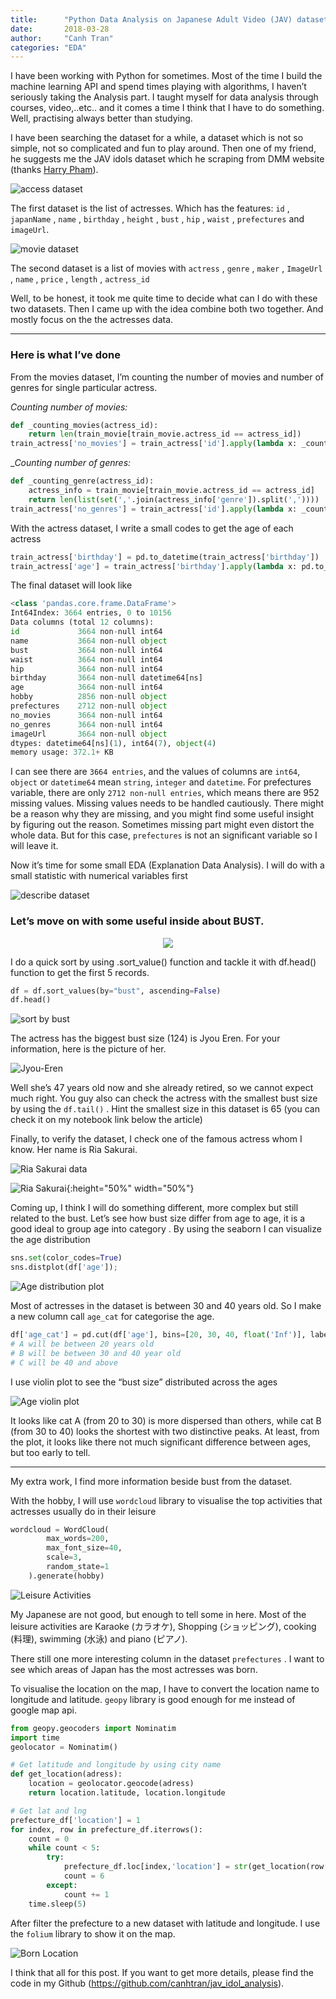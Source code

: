 ```yaml
---
title:      "Python Data Analysis on Japanese Adult Video (JAV) dataset"
date:       2018-03-28
author:     "Canh Tran"
categories: "EDA"
---
```


I have been working with Python for sometimes. Most of the time I build the machine learning API and spend times playing with algorithms, I haven’t seriously taking the Analysis part. I taught myself for data analysis through courses, video,..etc.. and it comes a time I think that I have to do something. Well, practising always better than studying.

I have been searching the dataset for a while, a dataset which is not so simple, not so complicated and fun to play around. Then one of my friend, he suggests me the JAV idols dataset which he scraping from DMM website (thanks [Harry Pham](https://toidicodedao.com/)).

![access dataset](/assets/posts/jav/actress_dataset.png)

The first dataset is the list of actresses. Which has the features: `id` , `japanName` , `name` , `birthday` , `height` , `bust` , `hip` , `waist` , `prefectures` and `imageUrl`.

![movie dataset](/assets/posts/jav/movie_dataset.png)

The second dataset is a list of movies with `actress` , `genre` , `maker` , `ImageUrl` , `name` , `price` , `length` , `actress_id`

Well, to be honest, it took me quite time to decide what can I do with these two datasets. Then I came up with the idea combine both two together. And mostly focus on the the actresses data.

------

### **Here is what I’ve done**

From the movies dataset, I’m counting the number of movies and number of genres for single particular actress.

_Counting number of movies:_

```python
def _counting_movies(actress_id):
    return len(train_movie[train_movie.actress_id == actress_id])
train_actress['no_movies'] = train_actress['id'].apply(lambda x: _counting_movies(x))
```

__Counting number of genres:_

```python
def _counting_genre(actress_id):
    actress_info = train_movie[train_movie.actress_id == actress_id]
    return len(list(set(','.join(actress_info['genre']).split(','))))
train_actress['no_genres'] = train_actress['id'].apply(lambda x: _counting_genre(x))
```

With the actress dataset, I write a small codes to get the age of each actress

```python
train_actress['birthday'] = pd.to_datetime(train_actress['birthday'])
train_actress['age'] = train_actress['birthday'].apply(lambda x: pd.to_datetime('today').year - x.year)
```

The final dataset will look like


```python
<class 'pandas.core.frame.DataFrame'>
Int64Index: 3664 entries, 0 to 10156
Data columns (total 12 columns):
id             3664 non-null int64
name           3664 non-null object
bust           3664 non-null int64
waist          3664 non-null int64
hip            3664 non-null int64
birthday       3664 non-null datetime64[ns]
age            3664 non-null int64
hobby          2856 non-null object
prefectures    2712 non-null object
no_movies      3664 non-null int64
no_genres      3664 non-null int64
imageUrl       3664 non-null object
dtypes: datetime64[ns](1), int64(7), object(4)
memory usage: 372.1+ KB
```

I can see there are `3664 entries`, and the values of columns are `int64`, `object` or `datetime64` mean `string`, `integer` and `datetime`. For prefectures variable, there are only `2712 non-null entries`, which means there are 952 missing values. Missing values needs to be handled cautiously. There might be a reason why they are missing, and you might find some useful insight by figuring out the reason. Sometimes missing part might even distort the whole data. But for this case, `prefectures` is not an significant variable so I will leave it.

Now it’s time for some small EDA (Explanation Data Analysis). I will do with a small statistic with numerical variables first

![describe dataset](/assets/posts/jav/describe_dataset.png)

### Let’s move on with some useful inside about BUST.

<!-- ![Alt Text](https://media.giphy.com/media/WlrQ6UJTYmYeY/giphy.gif) -->

<p align="center">
  <img src="https://media.giphy.com/media/WlrQ6UJTYmYeY/giphy.gif">
</p>

I do a quick sort by using .sort_value() function and tackle it with df.head() function to get the first 5 records.

```python
df = df.sort_values(by="bust", ascending=False)
df.head()
```

![sort by bust](/assets/posts/jav/sort_by_bust.png)

The actress has the biggest bust size (124) is Jyou Eren. For your information, here is the picture of her.

![Jyou-Eren](/assets/posts/jav/jyou-eren.png)

Well she’s 47 years old now and she already retired, so we cannot expect much right. You guy also can check the actress with the smallest bust size by using the `df.tail()` . Hint the smallest size in this dataset is 65 (you can check it on my notebook link below the article)


Finally, to verify the dataset, I check one of the famous actress whom I know. Her name is Ria Sakurai.

![Ria Sakurai data](/assets/posts/jav/ria-sakurai-data.png)

![Ria Sakurai](/assets/posts/jav/ria-sakurai.png){:height="50%" width="50%"}


Coming up, I think I will do something different, more complex but still related to the bust. Let’s see how bust size differ from age to age, it is a good ideal to group age into category . By using the seaborn I can visualize the age distribution

```python
sns.set(color_codes=True)
sns.distplot(df['age']);
```

![Age distribution plot](/assets/posts/jav/displot.png)

Most of actresses in the dataset is between 30 and 40 years old. So I make a new column call `age_cat` for categorise the age.

```python
df['age_cat'] = pd.cut(df['age'], bins=[20, 30, 40, float('Inf')], labels=['A', 'B', 'C'])
# A will be between 20 years old
# B will be between 30 and 40 year old
# C will be 40 and above
```

I use violin plot to see the “bust size” distributed across the ages

![Age violin plot](/assets/posts/jav/violin-plot.png)

It looks like cat A (from 20 to 30) is more dispersed than others, while cat B (from 30 to 40) looks the shortest with two distinctive peaks. At least, from the plot, it looks like there not much significant difference between ages, but too early to tell.

------

My extra work, I find more information beside bust from the dataset.

With the hobby, I will use `wordcloud` library to visualise the top activities that actresses usually do in their leisure

```python
wordcloud = WordCloud(
        max_words=200,
        max_font_size=40, 
        scale=3,
        random_state=1 
    ).generate(hobby)
```

![Leisure Activities](/assets/posts/jav/leisure-activities.png)

My Japanese are not good, but enough to tell some in here. Most of the leisure activities are Karaoke (カラオケ), Shopping (ショッピング), cooking (料理), swimming (水泳) and piano (ピアノ).

There still one more interesting column in the dataset `prefectures` . I want to see which areas of Japan has the most actresses was born.

To visualise the location on the map, I have to convert the location name to longitude and latitude. `geopy` library is good enough for me instead of google map api.

```python
from geopy.geocoders import Nominatim
import time
geolocator = Nominatim()

# Get latitude and longitude by using city name
def get_location(adress):
    location = geolocator.geocode(adress)
    return location.latitude, location.longitude

# Get lat and lng
prefecture_df['location'] = 1
for index, row in prefecture_df.iterrows():
    count = 0
    while count < 5:
        try:
            prefecture_df.loc[index,'location'] = str(get_location(row['prefectures']))
            count = 6
        except:
            count += 1
    time.sleep(5)
```

After filter the prefecture to a new dataset with latitude and longitude. I use the `folium` library to show it on the map.

![Born Location](/assets/posts/jav/born-location.png)

I think that all for this post. If you want to get more details, please find the code in my Github (https://github.com/canhtran/jav_idol_analysis).
